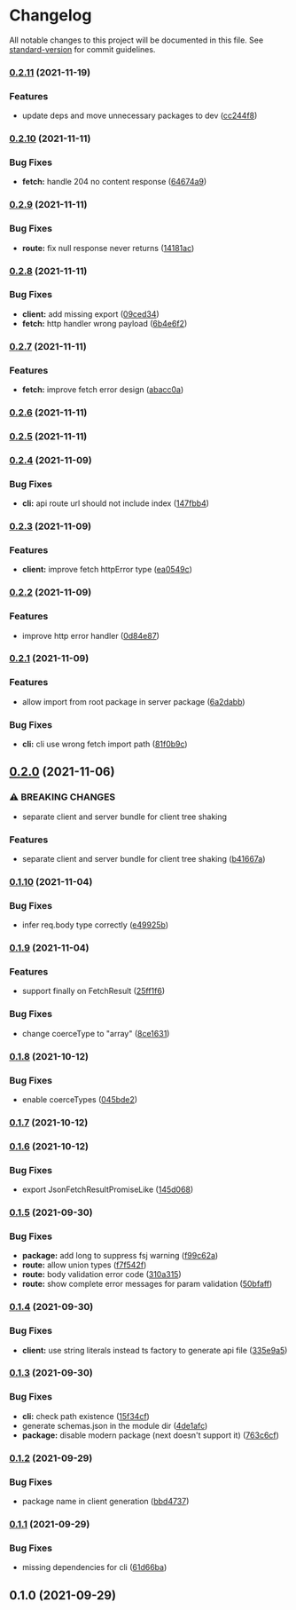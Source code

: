 # Changelog

All notable changes to this project will be documented in this file. See [standard-version](https://github.com/conventional-changelog/standard-version) for commit guidelines.

### [0.2.11](https://github.com/ddadaal/next-typed-api-routes/compare/v0.2.10...v0.2.11) (2021-11-19)


### Features

* update deps and move unnecessary packages to dev ([cc244f8](https://github.com/ddadaal/next-typed-api-routes/commit/cc244f8043af6dc57e75a87bfd4d9ff9f41875cc))

### [0.2.10](https://github.com/ddadaal/next-typed-api-routes/compare/v0.2.9...v0.2.10) (2021-11-11)


### Bug Fixes

* **fetch:** handle 204 no content response ([64674a9](https://github.com/ddadaal/next-typed-api-routes/commit/64674a958f0a466cfda1177cf6c9a14597a034f8))

### [0.2.9](https://github.com/ddadaal/next-typed-api-routes/compare/v0.2.8...v0.2.9) (2021-11-11)


### Bug Fixes

* **route:** fix null response never returns ([14181ac](https://github.com/ddadaal/next-typed-api-routes/commit/14181ac70129e6cec5bbb8df4ceef921a41d66de))

### [0.2.8](https://github.com/ddadaal/next-typed-api-routes/compare/v0.2.7...v0.2.8) (2021-11-11)


### Bug Fixes

* **client:** add missing export ([09ced34](https://github.com/ddadaal/next-typed-api-routes/commit/09ced34dbbd24255b65d5af0007eab20977daed5))
* **fetch:** http handler wrong payload ([6b4e6f2](https://github.com/ddadaal/next-typed-api-routes/commit/6b4e6f27392af01632c55f65c1f85c5a294a902d))

### [0.2.7](https://github.com/ddadaal/next-typed-api-routes/compare/v0.2.6...v0.2.7) (2021-11-11)


### Features

* **fetch:** improve fetch error design ([abacc0a](https://github.com/ddadaal/next-typed-api-routes/commit/abacc0aa6247224f45fc06a3960d287ca9be6be6))

### [0.2.6](https://github.com/ddadaal/next-typed-api-routes/compare/v0.2.5...v0.2.6) (2021-11-11)

### [0.2.5](https://github.com/ddadaal/next-typed-api-routes/compare/v0.2.4...v0.2.5) (2021-11-11)

### [0.2.4](https://github.com/ddadaal/next-typed-api-routes/compare/v0.2.3...v0.2.4) (2021-11-09)


### Bug Fixes

* **cli:** api route url should not include index ([147fbb4](https://github.com/ddadaal/next-typed-api-routes/commit/147fbb4882018fa57a57f757cb7e23185f7a398f))

### [0.2.3](https://github.com/ddadaal/next-typed-api-routes/compare/v0.2.2...v0.2.3) (2021-11-09)


### Features

* **client:** improve fetch httpError type ([ea0549c](https://github.com/ddadaal/next-typed-api-routes/commit/ea0549cda452a671a13f1389cb4790e2a7f61f9b))

### [0.2.2](https://github.com/ddadaal/next-typed-api-routes/compare/v0.2.1...v0.2.2) (2021-11-09)


### Features

* improve http error handler ([0d84e87](https://github.com/ddadaal/next-typed-api-routes/commit/0d84e8762a1798a8ed044eeeb46f93107e410532))

### [0.2.1](https://github.com/ddadaal/next-typed-api-routes/compare/v0.2.0...v0.2.1) (2021-11-09)


### Features

* allow import from root package in server package ([6a2dabb](https://github.com/ddadaal/next-typed-api-routes/commit/6a2dabbfeeae22249fb561971f1a0cd337216a02))


### Bug Fixes

* **cli:** cli use wrong fetch import path ([81f0b9c](https://github.com/ddadaal/next-typed-api-routes/commit/81f0b9c845a11a3d04722acda46eb97b7405f8ef))

## [0.2.0](https://github.com/ddadaal/next-typed-api-routes/compare/v0.1.10...v0.2.0) (2021-11-06)


### ⚠ BREAKING CHANGES

* separate client and server bundle for client tree shaking

### Features

* separate client and server bundle for client tree shaking ([b41667a](https://github.com/ddadaal/next-typed-api-routes/commit/b41667a01de7234158fdca2ebdc3345c84aad407))

### [0.1.10](https://github.com/ddadaal/next-typed-api-routes/compare/v0.1.9...v0.1.10) (2021-11-04)


### Bug Fixes

* infer req.body type correctly ([e49925b](https://github.com/ddadaal/next-typed-api-routes/commit/e49925b78a8ea2b857e78951de11810417b5d6ec))

### [0.1.9](https://github.com/ddadaal/next-typed-api-routes/compare/v0.1.8...v0.1.9) (2021-11-04)


### Features

* support finally on FetchResult ([25ff1f6](https://github.com/ddadaal/next-typed-api-routes/commit/25ff1f695485f79436ac75d6cb2d14fa8e3a1d8d))


### Bug Fixes

* change coerceType to "array" ([8ce1631](https://github.com/ddadaal/next-typed-api-routes/commit/8ce1631fd9c589785db56de32b15c23e05c73d99))

### [0.1.8](https://github.com/ddadaal/next-typed-api-routes/compare/v0.1.7...v0.1.8) (2021-10-12)


### Bug Fixes

* enable coerceTypes ([045bde2](https://github.com/ddadaal/next-typed-api-routes/commit/045bde2fc2c006c5fe732abbd32715ac73d36f5e))

### [0.1.7](https://github.com/ddadaal/next-typed-api-routes/compare/v0.1.6...v0.1.7) (2021-10-12)

### [0.1.6](https://github.com/ddadaal/next-typed-api-routes/compare/v0.1.5...v0.1.6) (2021-10-12)


### Bug Fixes

* export JsonFetchResultPromiseLike ([145d068](https://github.com/ddadaal/next-typed-api-routes/commit/145d06851c7ae8ba7c8e34756c5fa47b17e7742e))

### [0.1.5](https://github.com/ddadaal/next-typed-api-routes/compare/v0.1.4...v0.1.5) (2021-09-30)


### Bug Fixes

* **package:** add long to suppress fsj warning ([f99c62a](https://github.com/ddadaal/next-typed-api-routes/commit/f99c62aca12ef6c7701cd62f59f96230cf604ec4))
* **route:** allow union types ([f7f542f](https://github.com/ddadaal/next-typed-api-routes/commit/f7f542f7f6ceacb52461b5231933deac5b9d947c))
* **route:** body validation error code ([310a315](https://github.com/ddadaal/next-typed-api-routes/commit/310a3153d238f3abff3f10da71dc79bc40a3eacb))
* **route:** show complete error messages for param validation ([50bfaff](https://github.com/ddadaal/next-typed-api-routes/commit/50bfaff62bf7e0d1cec9b89c1470f65c61ed26c2))

### [0.1.4](https://github.com/ddadaal/next-typed-api-routes/compare/v0.1.3...v0.1.4) (2021-09-30)


### Bug Fixes

* **client:** use string literals instead ts factory to generate api file ([335e9a5](https://github.com/ddadaal/next-typed-api-routes/commit/335e9a5aac223894064e7db9ab247d333e226f79))

### [0.1.3](https://github.com/ddadaal/next-typed-api-routes/compare/v0.1.2...v0.1.3) (2021-09-30)


### Bug Fixes

* **cli:** check path existence ([15f34cf](https://github.com/ddadaal/next-typed-api-routes/commit/15f34cfe13a5f5dd4b8fc2d66314813130d702dd))
* generate schemas.json in the module dir ([4de1afc](https://github.com/ddadaal/next-typed-api-routes/commit/4de1afc63808f5676cc34907e174490cadf5e8b1))
* **package:** disable modern package (next doesn't support it) ([763c6cf](https://github.com/ddadaal/next-typed-api-routes/commit/763c6cf8b0e2338f2c3cc870118593a517787deb))

### [0.1.2](https://github.com/ddadaal/next-typed-api-routes/compare/v0.1.1...v0.1.2) (2021-09-29)


### Bug Fixes

* package name in client generation ([bbd4737](https://github.com/ddadaal/next-typed-api-routes/commit/bbd47372be0e77151d005a18c3934fb1781bf510))

### [0.1.1](https://github.com/ddadaal/next-typed-api-routes/compare/v0.1.0...v0.1.1) (2021-09-29)


### Bug Fixes

* missing dependencies for cli ([61d66ba](https://github.com/ddadaal/next-typed-api-routes/commit/61d66ba027166f202106c886c9334e2ba4574dde))

## 0.1.0 (2021-09-29)
